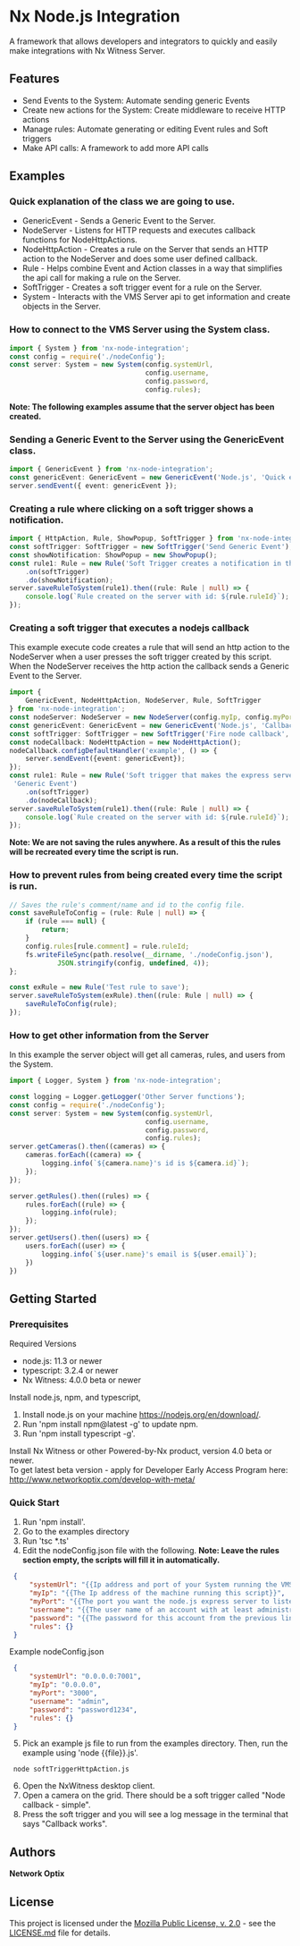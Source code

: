 # Nx Node.js Integration

A framework that allows developers and integrators to quickly and easily make integrations
    with Nx Witness Server.

## Features
- Send Events to the System: Automate sending generic Events
- Create new actions for the System: Create middleware to receive HTTP actions
- Manage rules: Automate generating or editing Event rules and Soft triggers
- Make API calls: A framework to add more API calls

## Examples
### Quick explanation of the class we are going to use.
* GenericEvent - Sends a Generic Event to the Server.
* NodeServer - Listens for HTTP requests and executes callback functions for
    NodeHttpActions.
* NodeHttpAction - Creates a rule on the Server that sends an HTTP action to the
    NodeServer and does some user defined callback.
* Rule - Helps combine Event and Action classes in a way that simplifies the api call for
    making a rule on the Server.
* SoftTrigger - Creates a soft trigger event for a rule on the Server.
* System - Interacts with the VMS Server api to get information and create objects in the
    Server.

### How to connect to the VMS Server using the System class.  
```typescript
import { System } from 'nx-node-integration';
const config = require('./nodeConfig');
const server: System = new System(config.systemUrl,
                                  config.username,
                                  config.password,
                                  config.rules);
```
**Note: The following examples assume that the server object has been created.**

### Sending a Generic Event to the Server using the GenericEvent class. 
```typescript
import { GenericEvent } from 'nx-node-integration';
const genericEvent: GenericEvent = new GenericEvent('Node.js', 'Quick example.');
server.sendEvent({ event: genericEvent });
```

### Creating a rule where clicking on a soft trigger shows a notification.
```typescript
import { HttpAction, Rule, ShowPopup, SoftTrigger } from 'nx-node-integration';
const softTrigger: SoftTrigger = new SoftTrigger('Send Generic Event');
const showNotification: ShowPopup = new ShowPopup();
const rule1: Rule = new Rule('Soft Trigger creates a notification in the System.', false)
    .on(softTrigger)
    .do(showNotification);
server.saveRuleToSystem(rule1).then((rule: Rule | null) => {
    console.log(`Rule created on the server with id: ${rule.ruleId}`);
});
```
### Creating a soft trigger that executes a nodejs callback
This example execute code creates a rule that will send an http action to the NodeServer
   when a user presses the soft trigger created by this script.
   When the NodeServer receives the http action the callback sends a Generic Event to the
   Server.
```typescript
import { 
    GenericEvent, NodeHttpAction, NodeServer, Rule, SoftTrigger
} from 'nx-node-integration';
const nodeServer: NodeServer = new NodeServer(config.myIp, config.myPort);
const genericEvent: GenericEvent = new GenericEvent('Node.js', 'Callback was clicked');
const softTrigger: SoftTrigger = new SoftTrigger('Fire node callback', '_lock_locked');
const nodeCallback: NodeHttpAction = new NodeHttpAction();
nodeCallback.configDefaultHandler('example', () => {
    server.sendEvent({event: genericEvent});
});
const rule1: Rule = new Rule('Soft trigger that makes the express server send a ' +
 'Generic Event')
    .on(softTrigger)
    .do(nodeCallback);
server.saveRuleToSystem(rule1).then((rule: Rule | null) => {
    console.log(`Rule created on the server with id: ${rule.ruleId}`);
});
```

**Note: We are not saving the rules anywhere. As a result of this the rules will be
    recreated every time the script is run.**

### How to prevent rules from being created every time the script is run.
```typescript
// Saves the rule's comment/name and id to the config file.
const saveRuleToConfig = (rule: Rule | null) => {
    if (rule === null) {
        return;
    }
    config.rules[rule.comment] = rule.ruleId;
    fs.writeFileSync(path.resolve(__dirname, './nodeConfig.json'),
            JSON.stringify(config, undefined, 4));
};

const exRule = new Rule('Test rule to save');
server.saveRuleToSystem(exRule).then((rule: Rule | null) => {
    saveRuleToConfig(rule);
});
```

### How to get other information from the Server
In this example the server object will get all cameras, rules, and users from the System.
```typescript
import { Logger, System } from 'nx-node-integration';

const logging = Logger.getLogger('Other Server functions');
const config = require('./nodeConfig');
const server: System = new System(config.systemUrl,
                                  config.username,
                                  config.password,
                                  config.rules);
server.getCameras().then((cameras) => {
    cameras.forEach((camera) => {
        logging.info(`${camera.name}'s id is ${camera.id}`);
    });
});

server.getRules().then((rules) => {
    rules.forEach((rule) => {
        logging.info(rule);
    });
});
server.getUsers().then((users) => {
    users.forEach((user) => {
        logging.info(`${user.name}'s email is ${user.email}`);
    })
})
```

## Getting Started

### Prerequisites
Required Versions
* node.js: 11.3 or newer
* typescript: 3.2.4 or newer
* Nx Witness: 4.0.0 beta or newer

Install node.js, npm, and typescript,
1) Install node.js on your machine https://nodejs.org/en/download/.
2) Run 'npm install npm@latest -g' to update npm.
3) Run 'npm install typescript -g'.

Install Nx Witness or other Powered-by-Nx product, version 4.0 beta or newer.  
To get latest beta version - apply for Developer Early Access Program here:
    http://www.networkoptix.com/develop-with-meta/

### Quick Start
1) Run 'npm install'.
2) Go to the examples directory
3) Run 'tsc *.ts'
4) Edit the nodeConfig.json file with the following. **Note: Leave the rules section
    empty, the scripts will fill it in automatically.**
  ```json
   {
       "systemUrl": "{{Ip address and port of your System running the VMS Server}}",
       "myIp": "{{The Ip address of the machine running this script}}",
       "myPort": "{{The port you want the node.js express server to listen to}}",
       "username": "{{The user name of an account with at least administrator level permissions}}",
       "password": "{{The password for this account from the previous line}}",
       "rules": {}
   }
   ```
   Example nodeConfig.json
  ```json
   {
       "systemUrl": "0.0.0.0:7001",
       "myIp": "0.0.0.0",
       "myPort": "3000",
       "username": "admin",
       "password": "password1234",
       "rules": {}
   }
   ```
5) Pick an example js file to run from the examples directory. Then, run the example using
    'node {{file}}.js'.

  ```
   node softTriggerHttpAction.js
   ```
6) Open the NxWitness desktop client.
7) Open a camera on the grid. There should be a soft trigger called "Node callback -
    simple".
8) Press the soft trigger and you will see a log message in the terminal that says
    "Callback works".

## Authors

**Network Optix**

## License
This project is licensed under the [Mozilla Public License, v. 2.0](
http://mozilla.org/MPL/2.0/) - see the [LICENSE.md]() file for details.

